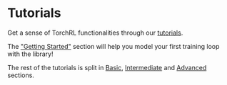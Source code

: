 # Tutorials

Get a sense of TorchRL functionalities through our [tutorials](https://pytorch.org/rl/stable/tutorials).

The ["Getting Started"](https://pytorch.org/rl/stable/index.html#getting-started) section will help you model your first training loop with the library!

The rest of the tutorials is split in [Basic](https://pytorch.org/rl/stable/index.html#basics), [Intermediate](https://pytorch.org/rl/stable/index.html#intermediate) and [Advanced](https://pytorch.org/rl/stable/index.html#advanced) sections.
